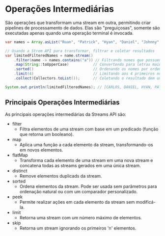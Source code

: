 # Operações Intermediárias
São operações que transformam uma stream em outra, permitindo criar pipelines de processamento de dados. Elas são "preguiçosas", somente são executadas apenas quando uma operação terminal é invocada.

```java
var names = Array.asList("Ruan", "Patrick", "Hyan", "Daniel", "Johnny", "Carlos")

// Usando a Strem API para transformar, filtrar e coletar resultados
var limitedFilteredNames = name.stream()
	.filter(name -> names.contains("a")) // Filtrando nomes que possuem a letra 'a'
	.map(String::toUpperCase)           // Convertendo para letras maiusculas
	.sorted()                           // Ordenando os nomes por ordem alfabética
	.limit(4)                           // Limitando aos 4 primeiros nomes
	.collect(Collectors.toList());      // Coletando o resultado dem uma nova lista

System.out.println(limitedFilteredNames); // [CARLOS, DANIEL, HYAN, PATRICK]
```
## Principais Operações Intermediárias
As principais operações intermediárias da Streams API são:
- filter
  - Filtra elementos de uma stream com base em um predicado (função que retorna um booleano).
- map
  - Aplica uma função a cada elemento da stream, transformando-os em novos elementos.
- flatMap
  - Transforma cada elemento de uma stream em uma nova stream e concatena todas as streams gerados em uma única stream.
- distinct
  - Remove elementos duplicads da stream.
- sorted
  - Ordena elementos da stream. Pode ser usada sem parâmetros para ordenação natural ou com um comparador personalizado.
- peek
  - Permite realizar ações em cada elemento da stream sem modificá-la.
- limit
  - Retorna uma stream com um número máximo de elementos.
- skip
  - Retorna um stream ignorando os primeiros 'n' elementos.